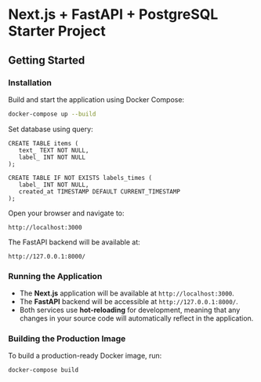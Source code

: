 # Next.js + FastAPI + PostgreSQL Starter Project


## Getting Started

### Installation


Build and start the application using Docker Compose:

   ```bash
   docker-compose up --build
   ```
Set database using query:

   ```
   CREATE TABLE items (
      text_ TEXT NOT NULL,
      label_ INT NOT NULL
   );
   ```
   ```
   CREATE TABLE IF NOT EXISTS labels_times (
      label_ INT NOT NULL,
      created_at TIMESTAMP DEFAULT CURRENT_TIMESTAMP
   );
   ```
Open your browser and navigate to:

   ```
   http://localhost:3000
   ```
The FastAPI backend will be available at:

   ```
   http://127.0.0.1:8000/
   ```

### Running the Application

- The **Next.js** application will be available at `http://localhost:3000`.
- The **FastAPI** backend will be accessible at `http://127.0.0.1:8000/`.
- Both services use **hot-reloading** for development, meaning that any changes in your source code will automatically reflect in the application.

### Building the Production Image

To build a production-ready Docker image, run:

```bash
docker-compose build
```



